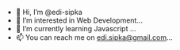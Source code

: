 - 👋 Hi, I’m @edi-sipka
- 👀 I’m interested in Web Development...
- 🌱 I’m currently learning Javascript ...
- 📫 You can reach me on edi.sipka@gmail.com...

<!---
edi-sipka/edi-sipka is a ✨ special ✨ repository because its `README.md` (this file) appears on your GitHub profile.
You can click the Preview link to take a look at your changes.
--->
